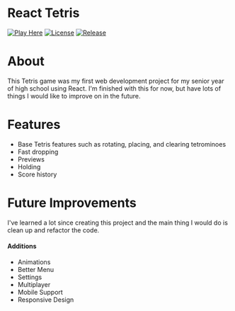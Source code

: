 # React Tetris

[![Play Here](https://img.shields.io/badge/Play-Here-A62045?style=for-the-badge)](https://crazy-thing.github.io/reactjs-tetris/) [![License](https://img.shields.io/badge/License-MIT-DB50DF?style=for-the-badge)](https://github.com/crazy-thing/tetris-capstone/blob/main/LICENSE) [![Release](https://img.shields.io/badge/Release-v.1.0.0-A126FA?style=for-the-badge)](https://github.com/crazy-thing/tetris-capstone/releases/tag/v1.0.0)

# About

This Tetris game was my first web development project for my senior year of high school using React. I'm finished with this for now, but have lots of things I would like to improve on in the future.

# Features
- Base Tetris features such as rotating, placing, and clearing tetrominoes
- Fast dropping
- Previews
- Holding
- Score history

# Future Improvements
I've learned a lot since creating this project and the main thing I would do is clean up and refactor the code.

#### Additions
- Animations
- Better Menu
- Settings
- Multiplayer
- Mobile Support
- Responsive Design
